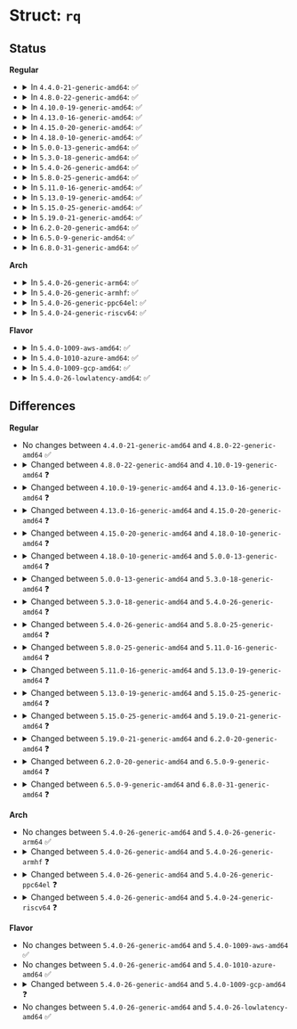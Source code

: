 # Struct: <code>rq</code>

## Status
<b>Regular</b>
<ul>
<li>
<details>
<summary>In <code>4.4.0-21-generic-amd64</code>: ✅</summary>

```c
struct rq {
    raw_spinlock_t lock;
    unsigned int nr_running;
    unsigned int nr_numa_running;
    unsigned int nr_preferred_running;
    long unsigned int[5] cpu_load;
    long unsigned int last_load_update_tick;
    u64 nohz_stamp;
    long unsigned int nohz_flags;
    struct load_weight load;
    long unsigned int nr_load_updates;
    u64 nr_switches;
    struct cfs_rq cfs;
    struct rt_rq rt;
    struct dl_rq dl;
    struct list_head leaf_cfs_rq_list;
    long unsigned int nr_uninterruptible;
    struct task_struct * curr;
    struct task_struct * idle;
    struct task_struct * stop;
    long unsigned int next_balance;
    struct mm_struct * prev_mm;
    unsigned int clock_skip_update;
    u64 clock;
    u64 clock_task;
    atomic_t nr_iowait;
    struct root_domain * rd;
    struct sched_domain * sd;
    long unsigned int cpu_capacity;
    long unsigned int cpu_capacity_orig;
    struct callback_head * balance_callback;
    unsigned char idle_balance;
    int active_balance;
    int push_cpu;
    struct cpu_stop_work active_balance_work;
    int cpu;
    int online;
    struct list_head cfs_tasks;
    u64 rt_avg;
    u64 age_stamp;
    u64 idle_stamp;
    u64 avg_idle;
    u64 max_idle_balance_cost;
    u64 prev_steal_time;
    long unsigned int calc_load_update;
    long int calc_load_active;
    int hrtick_csd_pending;
    struct call_single_data hrtick_csd;
    struct hrtimer hrtick_timer;
    struct sched_info rq_sched_info;
    long long unsigned int rq_cpu_time;
    unsigned int yld_count;
    unsigned int sched_count;
    unsigned int sched_goidle;
    unsigned int ttwu_count;
    unsigned int ttwu_local;
    struct llist_head wake_list;
    struct cpuidle_state * idle_state;
}
```
</details>
</li>
<li>
<details>
<summary>In <code>4.8.0-22-generic-amd64</code>: ✅</summary>

```c
struct rq {
    raw_spinlock_t lock;
    unsigned int nr_running;
    unsigned int nr_numa_running;
    unsigned int nr_preferred_running;
    long unsigned int[5] cpu_load;
    long unsigned int last_load_update_tick;
    u64 nohz_stamp;
    long unsigned int nohz_flags;
    struct load_weight load;
    long unsigned int nr_load_updates;
    u64 nr_switches;
    struct cfs_rq cfs;
    struct rt_rq rt;
    struct dl_rq dl;
    struct list_head leaf_cfs_rq_list;
    long unsigned int nr_uninterruptible;
    struct task_struct * curr;
    struct task_struct * idle;
    struct task_struct * stop;
    long unsigned int next_balance;
    struct mm_struct * prev_mm;
    unsigned int clock_skip_update;
    u64 clock;
    u64 clock_task;
    atomic_t nr_iowait;
    struct root_domain * rd;
    struct sched_domain * sd;
    long unsigned int cpu_capacity;
    long unsigned int cpu_capacity_orig;
    struct callback_head * balance_callback;
    unsigned char idle_balance;
    int active_balance;
    int push_cpu;
    struct cpu_stop_work active_balance_work;
    int cpu;
    int online;
    struct list_head cfs_tasks;
    u64 rt_avg;
    u64 age_stamp;
    u64 idle_stamp;
    u64 avg_idle;
    u64 max_idle_balance_cost;
    u64 prev_steal_time;
    long unsigned int calc_load_update;
    long int calc_load_active;
    int hrtick_csd_pending;
    struct call_single_data hrtick_csd;
    struct hrtimer hrtick_timer;
    struct sched_info rq_sched_info;
    long long unsigned int rq_cpu_time;
    unsigned int yld_count;
    unsigned int sched_count;
    unsigned int sched_goidle;
    unsigned int ttwu_count;
    unsigned int ttwu_local;
    struct llist_head wake_list;
    struct cpuidle_state * idle_state;
}
```
</details>
</li>
<li>
<details>
<summary>In <code>4.10.0-19-generic-amd64</code>: ✅</summary>

```c
struct rq {
    raw_spinlock_t lock;
    unsigned int nr_running;
    unsigned int nr_numa_running;
    unsigned int nr_preferred_running;
    long unsigned int[5] cpu_load;
    long unsigned int last_load_update_tick;
    long unsigned int nohz_flags;
    struct load_weight load;
    long unsigned int nr_load_updates;
    u64 nr_switches;
    struct cfs_rq cfs;
    struct rt_rq rt;
    struct dl_rq dl;
    struct list_head leaf_cfs_rq_list;
    struct list_head * tmp_alone_branch;
    long unsigned int nr_uninterruptible;
    struct task_struct * curr;
    struct task_struct * idle;
    struct task_struct * stop;
    long unsigned int next_balance;
    struct mm_struct * prev_mm;
    unsigned int clock_skip_update;
    u64 clock;
    u64 clock_task;
    atomic_t nr_iowait;
    struct root_domain * rd;
    struct sched_domain * sd;
    long unsigned int cpu_capacity;
    long unsigned int cpu_capacity_orig;
    struct callback_head * balance_callback;
    unsigned char idle_balance;
    int active_balance;
    int push_cpu;
    struct cpu_stop_work active_balance_work;
    int cpu;
    int online;
    struct list_head cfs_tasks;
    u64 rt_avg;
    u64 age_stamp;
    u64 idle_stamp;
    u64 avg_idle;
    u64 max_idle_balance_cost;
    u64 prev_steal_time;
    long unsigned int calc_load_update;
    long int calc_load_active;
    int hrtick_csd_pending;
    struct call_single_data hrtick_csd;
    struct hrtimer hrtick_timer;
    struct sched_info rq_sched_info;
    long long unsigned int rq_cpu_time;
    unsigned int yld_count;
    unsigned int sched_count;
    unsigned int sched_goidle;
    unsigned int ttwu_count;
    unsigned int ttwu_local;
    struct llist_head wake_list;
    struct cpuidle_state * idle_state;
}
```
</details>
</li>
<li>
<details>
<summary>In <code>4.13.0-16-generic-amd64</code>: ✅</summary>

```c
struct rq {
    raw_spinlock_t lock;
    unsigned int nr_running;
    unsigned int nr_numa_running;
    unsigned int nr_preferred_running;
    long unsigned int[5] cpu_load;
    long unsigned int last_load_update_tick;
    long unsigned int nohz_flags;
    struct load_weight load;
    long unsigned int nr_load_updates;
    u64 nr_switches;
    struct cfs_rq cfs;
    struct rt_rq rt;
    struct dl_rq dl;
    struct list_head leaf_cfs_rq_list;
    struct list_head * tmp_alone_branch;
    long unsigned int nr_uninterruptible;
    struct task_struct * curr;
    struct task_struct * idle;
    struct task_struct * stop;
    long unsigned int next_balance;
    struct mm_struct * prev_mm;
    unsigned int clock_update_flags;
    u64 clock;
    u64 clock_task;
    atomic_t nr_iowait;
    struct root_domain * rd;
    struct sched_domain * sd;
    long unsigned int cpu_capacity;
    long unsigned int cpu_capacity_orig;
    struct callback_head * balance_callback;
    unsigned char idle_balance;
    int active_balance;
    int push_cpu;
    struct cpu_stop_work active_balance_work;
    int cpu;
    int online;
    struct list_head cfs_tasks;
    u64 rt_avg;
    u64 age_stamp;
    u64 idle_stamp;
    u64 avg_idle;
    u64 max_idle_balance_cost;
    u64 prev_steal_time;
    long unsigned int calc_load_update;
    long int calc_load_active;
    int hrtick_csd_pending;
    struct call_single_data hrtick_csd;
    struct hrtimer hrtick_timer;
    struct sched_info rq_sched_info;
    long long unsigned int rq_cpu_time;
    unsigned int yld_count;
    unsigned int sched_count;
    unsigned int sched_goidle;
    unsigned int ttwu_count;
    unsigned int ttwu_local;
    struct llist_head wake_list;
    struct cpuidle_state * idle_state;
}
```
</details>
</li>
<li>
<details>
<summary>In <code>4.15.0-20-generic-amd64</code>: ✅</summary>

```c
struct rq {
    raw_spinlock_t lock;
    unsigned int nr_running;
    unsigned int nr_numa_running;
    unsigned int nr_preferred_running;
    long unsigned int[5] cpu_load;
    long unsigned int last_load_update_tick;
    long unsigned int nohz_flags;
    struct load_weight load;
    long unsigned int nr_load_updates;
    u64 nr_switches;
    struct cfs_rq cfs;
    struct rt_rq rt;
    struct dl_rq dl;
    struct list_head leaf_cfs_rq_list;
    struct list_head * tmp_alone_branch;
    long unsigned int nr_uninterruptible;
    struct task_struct * curr;
    struct task_struct * idle;
    struct task_struct * stop;
    long unsigned int next_balance;
    struct mm_struct * prev_mm;
    unsigned int clock_update_flags;
    u64 clock;
    u64 clock_task;
    atomic_t nr_iowait;
    struct root_domain * rd;
    struct sched_domain * sd;
    long unsigned int cpu_capacity;
    long unsigned int cpu_capacity_orig;
    struct callback_head * balance_callback;
    unsigned char idle_balance;
    int active_balance;
    int push_cpu;
    struct cpu_stop_work active_balance_work;
    int cpu;
    int online;
    struct list_head cfs_tasks;
    u64 rt_avg;
    u64 age_stamp;
    u64 idle_stamp;
    u64 avg_idle;
    u64 max_idle_balance_cost;
    u64 prev_steal_time;
    long unsigned int calc_load_update;
    long int calc_load_active;
    int hrtick_csd_pending;
    call_single_data_t hrtick_csd;
    struct hrtimer hrtick_timer;
    struct sched_info rq_sched_info;
    long long unsigned int rq_cpu_time;
    unsigned int yld_count;
    unsigned int sched_count;
    unsigned int sched_goidle;
    unsigned int ttwu_count;
    unsigned int ttwu_local;
    struct llist_head wake_list;
    struct cpuidle_state * idle_state;
}
```
</details>
</li>
<li>
<details>
<summary>In <code>4.18.0-10-generic-amd64</code>: ✅</summary>

```c
struct rq {
    raw_spinlock_t lock;
    unsigned int nr_running;
    unsigned int nr_numa_running;
    unsigned int nr_preferred_running;
    long unsigned int[5] cpu_load;
    long unsigned int last_load_update_tick;
    long unsigned int last_blocked_load_update_tick;
    unsigned int has_blocked_load;
    unsigned int nohz_tick_stopped;
    atomic_t nohz_flags;
    struct load_weight load;
    long unsigned int nr_load_updates;
    u64 nr_switches;
    struct cfs_rq cfs;
    struct rt_rq rt;
    struct dl_rq dl;
    struct list_head leaf_cfs_rq_list;
    struct list_head * tmp_alone_branch;
    long unsigned int nr_uninterruptible;
    struct task_struct * curr;
    struct task_struct * idle;
    struct task_struct * stop;
    long unsigned int next_balance;
    struct mm_struct * prev_mm;
    unsigned int clock_update_flags;
    u64 clock;
    u64 clock_task;
    atomic_t nr_iowait;
    struct root_domain * rd;
    struct sched_domain * sd;
    long unsigned int cpu_capacity;
    long unsigned int cpu_capacity_orig;
    struct callback_head * balance_callback;
    unsigned char idle_balance;
    int active_balance;
    int push_cpu;
    struct cpu_stop_work active_balance_work;
    int cpu;
    int online;
    struct list_head cfs_tasks;
    u64 rt_avg;
    u64 age_stamp;
    u64 idle_stamp;
    u64 avg_idle;
    u64 max_idle_balance_cost;
    u64 prev_steal_time;
    long unsigned int calc_load_update;
    long int calc_load_active;
    int hrtick_csd_pending;
    call_single_data_t hrtick_csd;
    struct hrtimer hrtick_timer;
    struct sched_info rq_sched_info;
    long long unsigned int rq_cpu_time;
    unsigned int yld_count;
    unsigned int sched_count;
    unsigned int sched_goidle;
    unsigned int ttwu_count;
    unsigned int ttwu_local;
    struct llist_head wake_list;
    struct cpuidle_state * idle_state;
}
```
</details>
</li>
<li>
<details>
<summary>In <code>5.0.0-13-generic-amd64</code>: ✅</summary>

```c
struct rq {
    raw_spinlock_t lock;
    unsigned int nr_running;
    unsigned int nr_numa_running;
    unsigned int nr_preferred_running;
    unsigned int numa_migrate_on;
    long unsigned int[5] cpu_load;
    long unsigned int last_load_update_tick;
    long unsigned int last_blocked_load_update_tick;
    unsigned int has_blocked_load;
    unsigned int nohz_tick_stopped;
    atomic_t nohz_flags;
    struct load_weight load;
    long unsigned int nr_load_updates;
    u64 nr_switches;
    struct cfs_rq cfs;
    struct rt_rq rt;
    struct dl_rq dl;
    struct list_head leaf_cfs_rq_list;
    struct list_head * tmp_alone_branch;
    long unsigned int nr_uninterruptible;
    struct task_struct * curr;
    struct task_struct * idle;
    struct task_struct * stop;
    long unsigned int next_balance;
    struct mm_struct * prev_mm;
    unsigned int clock_update_flags;
    u64 clock;
    u64 clock_task;
    atomic_t nr_iowait;
    struct root_domain * rd;
    struct sched_domain * sd;
    long unsigned int cpu_capacity;
    long unsigned int cpu_capacity_orig;
    struct callback_head * balance_callback;
    unsigned char idle_balance;
    long unsigned int misfit_task_load;
    int active_balance;
    int push_cpu;
    struct cpu_stop_work active_balance_work;
    int cpu;
    int online;
    struct list_head cfs_tasks;
    struct sched_avg avg_rt;
    struct sched_avg avg_dl;
    u64 idle_stamp;
    u64 avg_idle;
    u64 max_idle_balance_cost;
    u64 prev_steal_time;
    long unsigned int calc_load_update;
    long int calc_load_active;
    int hrtick_csd_pending;
    call_single_data_t hrtick_csd;
    struct hrtimer hrtick_timer;
    struct sched_info rq_sched_info;
    long long unsigned int rq_cpu_time;
    unsigned int yld_count;
    unsigned int sched_count;
    unsigned int sched_goidle;
    unsigned int ttwu_count;
    unsigned int ttwu_local;
    struct llist_head wake_list;
    struct cpuidle_state * idle_state;
}
```
</details>
</li>
<li>
<details>
<summary>In <code>5.3.0-18-generic-amd64</code>: ✅</summary>

```c
struct rq {
    raw_spinlock_t lock;
    unsigned int nr_running;
    unsigned int nr_numa_running;
    unsigned int nr_preferred_running;
    unsigned int numa_migrate_on;
    long unsigned int last_load_update_tick;
    long unsigned int last_blocked_load_update_tick;
    unsigned int has_blocked_load;
    unsigned int nohz_tick_stopped;
    atomic_t nohz_flags;
    long unsigned int nr_load_updates;
    u64 nr_switches;
    struct uclamp_rq[2] uclamp;
    unsigned int uclamp_flags;
    struct cfs_rq cfs;
    struct rt_rq rt;
    struct dl_rq dl;
    struct list_head leaf_cfs_rq_list;
    struct list_head * tmp_alone_branch;
    long unsigned int nr_uninterruptible;
    struct task_struct * curr;
    struct task_struct * idle;
    struct task_struct * stop;
    long unsigned int next_balance;
    struct mm_struct * prev_mm;
    unsigned int clock_update_flags;
    u64 clock;
    u64 clock_task;
    u64 clock_pelt;
    long unsigned int lost_idle_time;
    atomic_t nr_iowait;
    struct root_domain * rd;
    struct sched_domain * sd;
    long unsigned int cpu_capacity;
    long unsigned int cpu_capacity_orig;
    struct callback_head * balance_callback;
    unsigned char idle_balance;
    long unsigned int misfit_task_load;
    int active_balance;
    int push_cpu;
    struct cpu_stop_work active_balance_work;
    int cpu;
    int online;
    struct list_head cfs_tasks;
    struct sched_avg avg_rt;
    struct sched_avg avg_dl;
    u64 idle_stamp;
    u64 avg_idle;
    u64 max_idle_balance_cost;
    u64 prev_steal_time;
    long unsigned int calc_load_update;
    long int calc_load_active;
    int hrtick_csd_pending;
    call_single_data_t hrtick_csd;
    struct hrtimer hrtick_timer;
    struct sched_info rq_sched_info;
    long long unsigned int rq_cpu_time;
    unsigned int yld_count;
    unsigned int sched_count;
    unsigned int sched_goidle;
    unsigned int ttwu_count;
    unsigned int ttwu_local;
    struct llist_head wake_list;
    struct cpuidle_state * idle_state;
}
```
</details>
</li>
<li>
<details>
<summary>In <code>5.4.0-26-generic-amd64</code>: ✅</summary>

```c
struct rq {
    raw_spinlock_t lock;
    unsigned int nr_running;
    unsigned int nr_numa_running;
    unsigned int nr_preferred_running;
    unsigned int numa_migrate_on;
    long unsigned int last_load_update_tick;
    long unsigned int last_blocked_load_update_tick;
    unsigned int has_blocked_load;
    unsigned int nohz_tick_stopped;
    atomic_t nohz_flags;
    long unsigned int nr_load_updates;
    u64 nr_switches;
    struct uclamp_rq[2] uclamp;
    unsigned int uclamp_flags;
    struct cfs_rq cfs;
    struct rt_rq rt;
    struct dl_rq dl;
    struct list_head leaf_cfs_rq_list;
    struct list_head * tmp_alone_branch;
    long unsigned int nr_uninterruptible;
    struct task_struct * curr;
    struct task_struct * idle;
    struct task_struct * stop;
    long unsigned int next_balance;
    struct mm_struct * prev_mm;
    unsigned int clock_update_flags;
    u64 clock;
    u64 clock_task;
    u64 clock_pelt;
    long unsigned int lost_idle_time;
    atomic_t nr_iowait;
    int membarrier_state;
    struct root_domain * rd;
    struct sched_domain * sd;
    long unsigned int cpu_capacity;
    long unsigned int cpu_capacity_orig;
    struct callback_head * balance_callback;
    unsigned char idle_balance;
    long unsigned int misfit_task_load;
    int active_balance;
    int push_cpu;
    struct cpu_stop_work active_balance_work;
    int cpu;
    int online;
    struct list_head cfs_tasks;
    struct sched_avg avg_rt;
    struct sched_avg avg_dl;
    u64 idle_stamp;
    u64 avg_idle;
    u64 max_idle_balance_cost;
    u64 prev_steal_time;
    long unsigned int calc_load_update;
    long int calc_load_active;
    int hrtick_csd_pending;
    call_single_data_t hrtick_csd;
    struct hrtimer hrtick_timer;
    struct sched_info rq_sched_info;
    long long unsigned int rq_cpu_time;
    unsigned int yld_count;
    unsigned int sched_count;
    unsigned int sched_goidle;
    unsigned int ttwu_count;
    unsigned int ttwu_local;
    struct llist_head wake_list;
    struct cpuidle_state * idle_state;
}
```
</details>
</li>
<li>
<details>
<summary>In <code>5.8.0-25-generic-amd64</code>: ✅</summary>

```c
struct rq {
    raw_spinlock_t lock;
    unsigned int nr_running;
    unsigned int nr_numa_running;
    unsigned int nr_preferred_running;
    unsigned int numa_migrate_on;
    long unsigned int last_blocked_load_update_tick;
    unsigned int has_blocked_load;
    call_single_data_t nohz_csd;
    unsigned int nohz_tick_stopped;
    atomic_t nohz_flags;
    unsigned int ttwu_pending;
    u64 nr_switches;
    struct uclamp_rq[2] uclamp;
    unsigned int uclamp_flags;
    struct cfs_rq cfs;
    struct rt_rq rt;
    struct dl_rq dl;
    struct list_head leaf_cfs_rq_list;
    struct list_head * tmp_alone_branch;
    long unsigned int nr_uninterruptible;
    struct task_struct * curr;
    struct task_struct * idle;
    struct task_struct * stop;
    long unsigned int next_balance;
    struct mm_struct * prev_mm;
    unsigned int clock_update_flags;
    u64 clock;
    u64 clock_task;
    u64 clock_pelt;
    long unsigned int lost_idle_time;
    atomic_t nr_iowait;
    int membarrier_state;
    struct root_domain * rd;
    struct sched_domain * sd;
    long unsigned int cpu_capacity;
    long unsigned int cpu_capacity_orig;
    struct callback_head * balance_callback;
    unsigned char nohz_idle_balance;
    unsigned char idle_balance;
    long unsigned int misfit_task_load;
    int active_balance;
    int push_cpu;
    struct cpu_stop_work active_balance_work;
    int cpu;
    int online;
    struct list_head cfs_tasks;
    struct sched_avg avg_rt;
    struct sched_avg avg_dl;
    u64 idle_stamp;
    u64 avg_idle;
    u64 max_idle_balance_cost;
    u64 prev_steal_time;
    long unsigned int calc_load_update;
    long int calc_load_active;
    call_single_data_t hrtick_csd;
    struct hrtimer hrtick_timer;
    struct sched_info rq_sched_info;
    long long unsigned int rq_cpu_time;
    unsigned int yld_count;
    unsigned int sched_count;
    unsigned int sched_goidle;
    unsigned int ttwu_count;
    unsigned int ttwu_local;
    struct cpuidle_state * idle_state;
}
```
</details>
</li>
<li>
<details>
<summary>In <code>5.11.0-16-generic-amd64</code>: ✅</summary>

```c
struct rq {
    raw_spinlock_t lock;
    unsigned int nr_running;
    unsigned int nr_numa_running;
    unsigned int nr_preferred_running;
    unsigned int numa_migrate_on;
    long unsigned int last_blocked_load_update_tick;
    unsigned int has_blocked_load;
    call_single_data_t nohz_csd;
    unsigned int nohz_tick_stopped;
    atomic_t nohz_flags;
    unsigned int ttwu_pending;
    u64 nr_switches;
    struct uclamp_rq[2] uclamp;
    unsigned int uclamp_flags;
    struct cfs_rq cfs;
    struct rt_rq rt;
    struct dl_rq dl;
    struct list_head leaf_cfs_rq_list;
    struct list_head * tmp_alone_branch;
    long unsigned int nr_uninterruptible;
    struct task_struct * curr;
    struct task_struct * idle;
    struct task_struct * stop;
    long unsigned int next_balance;
    struct mm_struct * prev_mm;
    unsigned int clock_update_flags;
    u64 clock;
    u64 clock_task;
    u64 clock_pelt;
    long unsigned int lost_idle_time;
    atomic_t nr_iowait;
    int membarrier_state;
    struct root_domain * rd;
    struct sched_domain * sd;
    long unsigned int cpu_capacity;
    long unsigned int cpu_capacity_orig;
    struct callback_head * balance_callback;
    unsigned char balance_push;
    unsigned char nohz_idle_balance;
    unsigned char idle_balance;
    long unsigned int misfit_task_load;
    int active_balance;
    int push_cpu;
    struct cpu_stop_work active_balance_work;
    int cpu;
    int online;
    struct list_head cfs_tasks;
    struct sched_avg avg_rt;
    struct sched_avg avg_dl;
    u64 idle_stamp;
    u64 avg_idle;
    u64 max_idle_balance_cost;
    struct rcuwait hotplug_wait;
    u64 prev_steal_time;
    long unsigned int calc_load_update;
    long int calc_load_active;
    call_single_data_t hrtick_csd;
    struct hrtimer hrtick_timer;
    ktime_t hrtick_time;
    struct sched_info rq_sched_info;
    long long unsigned int rq_cpu_time;
    unsigned int yld_count;
    unsigned int sched_count;
    unsigned int sched_goidle;
    unsigned int ttwu_count;
    unsigned int ttwu_local;
    struct cpuidle_state * idle_state;
    unsigned int nr_pinned;
    unsigned int push_busy;
    struct cpu_stop_work push_work;
}
```
</details>
</li>
<li>
<details>
<summary>In <code>5.13.0-19-generic-amd64</code>: ✅</summary>

```c
struct rq {
    raw_spinlock_t lock;
    unsigned int nr_running;
    unsigned int nr_numa_running;
    unsigned int nr_preferred_running;
    unsigned int numa_migrate_on;
    long unsigned int last_blocked_load_update_tick;
    unsigned int has_blocked_load;
    call_single_data_t nohz_csd;
    unsigned int nohz_tick_stopped;
    atomic_t nohz_flags;
    unsigned int ttwu_pending;
    u64 nr_switches;
    struct uclamp_rq[2] uclamp;
    unsigned int uclamp_flags;
    struct cfs_rq cfs;
    struct rt_rq rt;
    struct dl_rq dl;
    struct list_head leaf_cfs_rq_list;
    struct list_head * tmp_alone_branch;
    long unsigned int nr_uninterruptible;
    struct task_struct * curr;
    struct task_struct * idle;
    struct task_struct * stop;
    long unsigned int next_balance;
    struct mm_struct * prev_mm;
    unsigned int clock_update_flags;
    u64 clock;
    u64 clock_task;
    u64 clock_pelt;
    long unsigned int lost_idle_time;
    atomic_t nr_iowait;
    u64 last_seen_need_resched_ns;
    int ticks_without_resched;
    int membarrier_state;
    struct root_domain * rd;
    struct sched_domain * sd;
    long unsigned int cpu_capacity;
    long unsigned int cpu_capacity_orig;
    struct callback_head * balance_callback;
    unsigned char nohz_idle_balance;
    unsigned char idle_balance;
    long unsigned int misfit_task_load;
    int active_balance;
    int push_cpu;
    struct cpu_stop_work active_balance_work;
    int cpu;
    int online;
    struct list_head cfs_tasks;
    struct sched_avg avg_rt;
    struct sched_avg avg_dl;
    u64 idle_stamp;
    u64 avg_idle;
    u64 max_idle_balance_cost;
    struct rcuwait hotplug_wait;
    u64 prev_steal_time;
    long unsigned int calc_load_update;
    long int calc_load_active;
    call_single_data_t hrtick_csd;
    struct hrtimer hrtick_timer;
    ktime_t hrtick_time;
    struct sched_info rq_sched_info;
    long long unsigned int rq_cpu_time;
    unsigned int yld_count;
    unsigned int sched_count;
    unsigned int sched_goidle;
    unsigned int ttwu_count;
    unsigned int ttwu_local;
    struct cpuidle_state * idle_state;
    unsigned int nr_pinned;
    unsigned int push_busy;
    struct cpu_stop_work push_work;
}
```
</details>
</li>
<li>
<details>
<summary>In <code>5.15.0-25-generic-amd64</code>: ✅</summary>

```c
struct rq {
    raw_spinlock_t __lock;
    unsigned int nr_running;
    unsigned int nr_numa_running;
    unsigned int nr_preferred_running;
    unsigned int numa_migrate_on;
    long unsigned int last_blocked_load_update_tick;
    unsigned int has_blocked_load;
    call_single_data_t nohz_csd;
    unsigned int nohz_tick_stopped;
    atomic_t nohz_flags;
    unsigned int ttwu_pending;
    u64 nr_switches;
    struct uclamp_rq[2] uclamp;
    unsigned int uclamp_flags;
    struct cfs_rq cfs;
    struct rt_rq rt;
    struct dl_rq dl;
    struct list_head leaf_cfs_rq_list;
    struct list_head * tmp_alone_branch;
    unsigned int nr_uninterruptible;
    struct task_struct * curr;
    struct task_struct * idle;
    struct task_struct * stop;
    long unsigned int next_balance;
    struct mm_struct * prev_mm;
    unsigned int clock_update_flags;
    u64 clock;
    u64 clock_task;
    u64 clock_pelt;
    long unsigned int lost_idle_time;
    atomic_t nr_iowait;
    u64 last_seen_need_resched_ns;
    int ticks_without_resched;
    int membarrier_state;
    struct root_domain * rd;
    struct sched_domain * sd;
    long unsigned int cpu_capacity;
    long unsigned int cpu_capacity_orig;
    struct callback_head * balance_callback;
    unsigned char nohz_idle_balance;
    unsigned char idle_balance;
    long unsigned int misfit_task_load;
    int active_balance;
    int push_cpu;
    struct cpu_stop_work active_balance_work;
    int cpu;
    int online;
    struct list_head cfs_tasks;
    struct sched_avg avg_rt;
    struct sched_avg avg_dl;
    u64 idle_stamp;
    u64 avg_idle;
    long unsigned int wake_stamp;
    u64 wake_avg_idle;
    u64 max_idle_balance_cost;
    struct rcuwait hotplug_wait;
    u64 prev_steal_time;
    long unsigned int calc_load_update;
    long int calc_load_active;
    call_single_data_t hrtick_csd;
    struct hrtimer hrtick_timer;
    ktime_t hrtick_time;
    struct sched_info rq_sched_info;
    long long unsigned int rq_cpu_time;
    unsigned int yld_count;
    unsigned int sched_count;
    unsigned int sched_goidle;
    unsigned int ttwu_count;
    unsigned int ttwu_local;
    struct cpuidle_state * idle_state;
    unsigned int nr_pinned;
    unsigned int push_busy;
    struct cpu_stop_work push_work;
    struct rq * core;
    struct task_struct * core_pick;
    unsigned int core_enabled;
    unsigned int core_sched_seq;
    struct rb_root core_tree;
    unsigned int core_task_seq;
    unsigned int core_pick_seq;
    long unsigned int core_cookie;
    unsigned char core_forceidle;
    unsigned int core_forceidle_seq;
}
```
</details>
</li>
<li>
<details>
<summary>In <code>5.19.0-21-generic-amd64</code>: ✅</summary>

```c
struct rq {
    raw_spinlock_t __lock;
    unsigned int nr_running;
    unsigned int nr_numa_running;
    unsigned int nr_preferred_running;
    unsigned int numa_migrate_on;
    long unsigned int last_blocked_load_update_tick;
    unsigned int has_blocked_load;
    call_single_data_t nohz_csd;
    unsigned int nohz_tick_stopped;
    atomic_t nohz_flags;
    unsigned int ttwu_pending;
    u64 nr_switches;
    struct uclamp_rq[2] uclamp;
    unsigned int uclamp_flags;
    struct cfs_rq cfs;
    struct rt_rq rt;
    struct dl_rq dl;
    struct list_head leaf_cfs_rq_list;
    struct list_head * tmp_alone_branch;
    unsigned int nr_uninterruptible;
    struct task_struct * curr;
    struct task_struct * idle;
    struct task_struct * stop;
    long unsigned int next_balance;
    struct mm_struct * prev_mm;
    unsigned int clock_update_flags;
    u64 clock;
    u64 clock_task;
    u64 clock_pelt;
    long unsigned int lost_idle_time;
    atomic_t nr_iowait;
    u64 last_seen_need_resched_ns;
    int ticks_without_resched;
    int membarrier_state;
    struct root_domain * rd;
    struct sched_domain * sd;
    long unsigned int cpu_capacity;
    long unsigned int cpu_capacity_orig;
    struct callback_head * balance_callback;
    unsigned char nohz_idle_balance;
    unsigned char idle_balance;
    long unsigned int misfit_task_load;
    int active_balance;
    int push_cpu;
    struct cpu_stop_work active_balance_work;
    int cpu;
    int online;
    struct list_head cfs_tasks;
    struct sched_avg avg_rt;
    struct sched_avg avg_dl;
    u64 idle_stamp;
    u64 avg_idle;
    long unsigned int wake_stamp;
    u64 wake_avg_idle;
    u64 max_idle_balance_cost;
    struct rcuwait hotplug_wait;
    u64 prev_steal_time;
    long unsigned int calc_load_update;
    long int calc_load_active;
    call_single_data_t hrtick_csd;
    struct hrtimer hrtick_timer;
    ktime_t hrtick_time;
    struct sched_info rq_sched_info;
    long long unsigned int rq_cpu_time;
    unsigned int yld_count;
    unsigned int sched_count;
    unsigned int sched_goidle;
    unsigned int ttwu_count;
    unsigned int ttwu_local;
    struct cpuidle_state * idle_state;
    unsigned int nr_pinned;
    unsigned int push_busy;
    struct cpu_stop_work push_work;
    struct rq * core;
    struct task_struct * core_pick;
    unsigned int core_enabled;
    unsigned int core_sched_seq;
    struct rb_root core_tree;
    unsigned int core_task_seq;
    unsigned int core_pick_seq;
    long unsigned int core_cookie;
    unsigned int core_forceidle_count;
    unsigned int core_forceidle_seq;
    unsigned int core_forceidle_occupation;
    u64 core_forceidle_start;
}
```
</details>
</li>
<li>
<details>
<summary>In <code>6.2.0-20-generic-amd64</code>: ✅</summary>

```c
struct rq {
    raw_spinlock_t __lock;
    unsigned int nr_running;
    unsigned int nr_numa_running;
    unsigned int nr_preferred_running;
    unsigned int numa_migrate_on;
    long unsigned int last_blocked_load_update_tick;
    unsigned int has_blocked_load;
    call_single_data_t nohz_csd;
    unsigned int nohz_tick_stopped;
    atomic_t nohz_flags;
    unsigned int ttwu_pending;
    u64 nr_switches;
    struct uclamp_rq[2] uclamp;
    unsigned int uclamp_flags;
    struct cfs_rq cfs;
    struct rt_rq rt;
    struct dl_rq dl;
    struct list_head leaf_cfs_rq_list;
    struct list_head * tmp_alone_branch;
    unsigned int nr_uninterruptible;
    struct task_struct * curr;
    struct task_struct * idle;
    struct task_struct * stop;
    long unsigned int next_balance;
    struct mm_struct * prev_mm;
    unsigned int clock_update_flags;
    u64 clock;
    u64 clock_task;
    u64 clock_pelt;
    long unsigned int lost_idle_time;
    u64 clock_pelt_idle;
    u64 clock_idle;
    atomic_t nr_iowait;
    u64 last_seen_need_resched_ns;
    int ticks_without_resched;
    int membarrier_state;
    struct root_domain * rd;
    struct sched_domain * sd;
    long unsigned int cpu_capacity;
    long unsigned int cpu_capacity_orig;
    long unsigned int cpu_capacity_inverted;
    struct balance_callback * balance_callback;
    unsigned char nohz_idle_balance;
    unsigned char idle_balance;
    long unsigned int misfit_task_load;
    int active_balance;
    int push_cpu;
    struct cpu_stop_work active_balance_work;
    int cpu;
    int online;
    struct list_head cfs_tasks;
    struct sched_avg avg_rt;
    struct sched_avg avg_dl;
    u64 idle_stamp;
    u64 avg_idle;
    long unsigned int wake_stamp;
    u64 wake_avg_idle;
    u64 max_idle_balance_cost;
    struct rcuwait hotplug_wait;
    u64 prev_steal_time;
    long unsigned int calc_load_update;
    long int calc_load_active;
    call_single_data_t hrtick_csd;
    struct hrtimer hrtick_timer;
    ktime_t hrtick_time;
    struct sched_info rq_sched_info;
    long long unsigned int rq_cpu_time;
    unsigned int yld_count;
    unsigned int sched_count;
    unsigned int sched_goidle;
    unsigned int ttwu_count;
    unsigned int ttwu_local;
    struct cpuidle_state * idle_state;
    unsigned int nr_pinned;
    unsigned int push_busy;
    struct cpu_stop_work push_work;
    struct rq * core;
    struct task_struct * core_pick;
    unsigned int core_enabled;
    unsigned int core_sched_seq;
    struct rb_root core_tree;
    unsigned int core_task_seq;
    unsigned int core_pick_seq;
    long unsigned int core_cookie;
    unsigned int core_forceidle_count;
    unsigned int core_forceidle_seq;
    unsigned int core_forceidle_occupation;
    u64 core_forceidle_start;
    cpumask_var_t scratch_mask;
}
```
</details>
</li>
<li>
<details>
<summary>In <code>6.5.0-9-generic-amd64</code>: ✅</summary>

```c
struct rq {
    raw_spinlock_t __lock;
    unsigned int nr_running;
    unsigned int nr_numa_running;
    unsigned int nr_preferred_running;
    unsigned int numa_migrate_on;
    long unsigned int last_blocked_load_update_tick;
    unsigned int has_blocked_load;
    call_single_data_t nohz_csd;
    unsigned int nohz_tick_stopped;
    atomic_t nohz_flags;
    unsigned int ttwu_pending;
    u64 nr_switches;
    struct uclamp_rq[2] uclamp;
    unsigned int uclamp_flags;
    struct cfs_rq cfs;
    struct rt_rq rt;
    struct dl_rq dl;
    struct list_head leaf_cfs_rq_list;
    struct list_head * tmp_alone_branch;
    unsigned int nr_uninterruptible;
    struct task_struct * curr;
    struct task_struct * idle;
    struct task_struct * stop;
    long unsigned int next_balance;
    struct mm_struct * prev_mm;
    unsigned int clock_update_flags;
    u64 clock;
    u64 clock_task;
    u64 clock_pelt;
    long unsigned int lost_idle_time;
    u64 clock_pelt_idle;
    u64 clock_idle;
    atomic_t nr_iowait;
    u64 last_seen_need_resched_ns;
    int ticks_without_resched;
    int membarrier_state;
    struct root_domain * rd;
    struct sched_domain * sd;
    long unsigned int cpu_capacity;
    long unsigned int cpu_capacity_orig;
    struct balance_callback * balance_callback;
    unsigned char nohz_idle_balance;
    unsigned char idle_balance;
    long unsigned int misfit_task_load;
    int active_balance;
    int push_cpu;
    struct cpu_stop_work active_balance_work;
    int cpu;
    int online;
    struct list_head cfs_tasks;
    struct sched_avg avg_rt;
    struct sched_avg avg_dl;
    u64 idle_stamp;
    u64 avg_idle;
    long unsigned int wake_stamp;
    u64 wake_avg_idle;
    u64 max_idle_balance_cost;
    struct rcuwait hotplug_wait;
    u64 prev_steal_time;
    long unsigned int calc_load_update;
    long int calc_load_active;
    call_single_data_t hrtick_csd;
    struct hrtimer hrtick_timer;
    ktime_t hrtick_time;
    struct sched_info rq_sched_info;
    long long unsigned int rq_cpu_time;
    unsigned int yld_count;
    unsigned int sched_count;
    unsigned int sched_goidle;
    unsigned int ttwu_count;
    unsigned int ttwu_local;
    struct cpuidle_state * idle_state;
    unsigned int nr_pinned;
    unsigned int push_busy;
    struct cpu_stop_work push_work;
    struct rq * core;
    struct task_struct * core_pick;
    unsigned int core_enabled;
    unsigned int core_sched_seq;
    struct rb_root core_tree;
    unsigned int core_task_seq;
    unsigned int core_pick_seq;
    long unsigned int core_cookie;
    unsigned int core_forceidle_count;
    unsigned int core_forceidle_seq;
    unsigned int core_forceidle_occupation;
    u64 core_forceidle_start;
    cpumask_var_t scratch_mask;
    call_single_data_t cfsb_csd;
    struct list_head cfsb_csd_list;
}
```
</details>
</li>
<li>
<details>
<summary>In <code>6.8.0-31-generic-amd64</code>: ✅</summary>

```c
struct rq {
    raw_spinlock_t __lock;
    unsigned int nr_running;
    unsigned int nr_numa_running;
    unsigned int nr_preferred_running;
    unsigned int numa_migrate_on;
    long unsigned int last_blocked_load_update_tick;
    unsigned int has_blocked_load;
    call_single_data_t nohz_csd;
    unsigned int nohz_tick_stopped;
    atomic_t nohz_flags;
    unsigned int ttwu_pending;
    u64 nr_switches;
    struct uclamp_rq[2] uclamp;
    unsigned int uclamp_flags;
    struct cfs_rq cfs;
    struct rt_rq rt;
    struct dl_rq dl;
    struct list_head leaf_cfs_rq_list;
    struct list_head * tmp_alone_branch;
    unsigned int nr_uninterruptible;
    struct task_struct * curr;
    struct task_struct * idle;
    struct task_struct * stop;
    long unsigned int next_balance;
    struct mm_struct * prev_mm;
    unsigned int clock_update_flags;
    u64 clock;
    u64 clock_task;
    u64 clock_pelt;
    long unsigned int lost_idle_time;
    u64 clock_pelt_idle;
    u64 clock_idle;
    atomic_t nr_iowait;
    u64 last_seen_need_resched_ns;
    int ticks_without_resched;
    int membarrier_state;
    struct root_domain * rd;
    struct sched_domain * sd;
    long unsigned int cpu_capacity;
    struct balance_callback * balance_callback;
    unsigned char nohz_idle_balance;
    unsigned char idle_balance;
    long unsigned int misfit_task_load;
    int active_balance;
    int push_cpu;
    struct cpu_stop_work active_balance_work;
    int cpu;
    int online;
    struct list_head cfs_tasks;
    struct sched_avg avg_rt;
    struct sched_avg avg_dl;
    u64 idle_stamp;
    u64 avg_idle;
    u64 max_idle_balance_cost;
    struct rcuwait hotplug_wait;
    u64 prev_steal_time;
    long unsigned int calc_load_update;
    long int calc_load_active;
    call_single_data_t hrtick_csd;
    struct hrtimer hrtick_timer;
    ktime_t hrtick_time;
    struct sched_info rq_sched_info;
    long long unsigned int rq_cpu_time;
    unsigned int yld_count;
    unsigned int sched_count;
    unsigned int sched_goidle;
    unsigned int ttwu_count;
    unsigned int ttwu_local;
    struct cpuidle_state * idle_state;
    unsigned int nr_pinned;
    unsigned int push_busy;
    struct cpu_stop_work push_work;
    struct rq * core;
    struct task_struct * core_pick;
    unsigned int core_enabled;
    unsigned int core_sched_seq;
    struct rb_root core_tree;
    unsigned int core_task_seq;
    unsigned int core_pick_seq;
    long unsigned int core_cookie;
    unsigned int core_forceidle_count;
    unsigned int core_forceidle_seq;
    unsigned int core_forceidle_occupation;
    u64 core_forceidle_start;
    cpumask_var_t scratch_mask;
    call_single_data_t cfsb_csd;
    struct list_head cfsb_csd_list;
}
```
</details>
</li>
</ul>
<b>Arch</b>
<ul>
<li>
<details>
<summary>In <code>5.4.0-26-generic-arm64</code>: ✅</summary>

```c
struct rq {
    raw_spinlock_t lock;
    unsigned int nr_running;
    unsigned int nr_numa_running;
    unsigned int nr_preferred_running;
    unsigned int numa_migrate_on;
    long unsigned int last_load_update_tick;
    long unsigned int last_blocked_load_update_tick;
    unsigned int has_blocked_load;
    unsigned int nohz_tick_stopped;
    atomic_t nohz_flags;
    long unsigned int nr_load_updates;
    u64 nr_switches;
    struct uclamp_rq[2] uclamp;
    unsigned int uclamp_flags;
    struct cfs_rq cfs;
    struct rt_rq rt;
    struct dl_rq dl;
    struct list_head leaf_cfs_rq_list;
    struct list_head * tmp_alone_branch;
    long unsigned int nr_uninterruptible;
    struct task_struct * curr;
    struct task_struct * idle;
    struct task_struct * stop;
    long unsigned int next_balance;
    struct mm_struct * prev_mm;
    unsigned int clock_update_flags;
    u64 clock;
    u64 clock_task;
    u64 clock_pelt;
    long unsigned int lost_idle_time;
    atomic_t nr_iowait;
    int membarrier_state;
    struct root_domain * rd;
    struct sched_domain * sd;
    long unsigned int cpu_capacity;
    long unsigned int cpu_capacity_orig;
    struct callback_head * balance_callback;
    unsigned char idle_balance;
    long unsigned int misfit_task_load;
    int active_balance;
    int push_cpu;
    struct cpu_stop_work active_balance_work;
    int cpu;
    int online;
    struct list_head cfs_tasks;
    struct sched_avg avg_rt;
    struct sched_avg avg_dl;
    u64 idle_stamp;
    u64 avg_idle;
    u64 max_idle_balance_cost;
    u64 prev_steal_time;
    long unsigned int calc_load_update;
    long int calc_load_active;
    int hrtick_csd_pending;
    call_single_data_t hrtick_csd;
    struct hrtimer hrtick_timer;
    struct sched_info rq_sched_info;
    long long unsigned int rq_cpu_time;
    unsigned int yld_count;
    unsigned int sched_count;
    unsigned int sched_goidle;
    unsigned int ttwu_count;
    unsigned int ttwu_local;
    struct llist_head wake_list;
    struct cpuidle_state * idle_state;
}
```
</details>
</li>
<li>
<details>
<summary>In <code>5.4.0-26-generic-armhf</code>: ✅</summary>

```c
struct rq {
    raw_spinlock_t lock;
    unsigned int nr_running;
    long unsigned int last_load_update_tick;
    long unsigned int last_blocked_load_update_tick;
    unsigned int has_blocked_load;
    unsigned int nohz_tick_stopped;
    atomic_t nohz_flags;
    long unsigned int nr_load_updates;
    u64 nr_switches;
    struct uclamp_rq[2] uclamp;
    unsigned int uclamp_flags;
    struct cfs_rq cfs;
    struct rt_rq rt;
    struct dl_rq dl;
    struct list_head leaf_cfs_rq_list;
    struct list_head * tmp_alone_branch;
    long unsigned int nr_uninterruptible;
    struct task_struct * curr;
    struct task_struct * idle;
    struct task_struct * stop;
    long unsigned int next_balance;
    struct mm_struct * prev_mm;
    unsigned int clock_update_flags;
    u64 clock;
    u64 clock_task;
    u64 clock_pelt;
    long unsigned int lost_idle_time;
    atomic_t nr_iowait;
    int membarrier_state;
    struct root_domain * rd;
    struct sched_domain * sd;
    long unsigned int cpu_capacity;
    long unsigned int cpu_capacity_orig;
    struct callback_head * balance_callback;
    unsigned char idle_balance;
    long unsigned int misfit_task_load;
    int active_balance;
    int push_cpu;
    struct cpu_stop_work active_balance_work;
    int cpu;
    int online;
    struct list_head cfs_tasks;
    struct sched_avg avg_rt;
    struct sched_avg avg_dl;
    u64 idle_stamp;
    u64 avg_idle;
    u64 max_idle_balance_cost;
    long unsigned int calc_load_update;
    long int calc_load_active;
    int hrtick_csd_pending;
    call_single_data_t hrtick_csd;
    struct hrtimer hrtick_timer;
    struct sched_info rq_sched_info;
    long long unsigned int rq_cpu_time;
    unsigned int yld_count;
    unsigned int sched_count;
    unsigned int sched_goidle;
    unsigned int ttwu_count;
    unsigned int ttwu_local;
    struct llist_head wake_list;
    struct cpuidle_state * idle_state;
}
```
</details>
</li>
<li>
<details>
<summary>In <code>5.4.0-26-generic-ppc64el</code>: ✅</summary>

```c
struct rq {
    raw_spinlock_t lock;
    unsigned int nr_running;
    unsigned int nr_numa_running;
    unsigned int nr_preferred_running;
    unsigned int numa_migrate_on;
    long unsigned int last_load_update_tick;
    long unsigned int last_blocked_load_update_tick;
    unsigned int has_blocked_load;
    unsigned int nohz_tick_stopped;
    atomic_t nohz_flags;
    long unsigned int nr_load_updates;
    u64 nr_switches;
    struct uclamp_rq[2] uclamp;
    unsigned int uclamp_flags;
    struct cfs_rq cfs;
    struct rt_rq rt;
    struct dl_rq dl;
    struct list_head leaf_cfs_rq_list;
    struct list_head * tmp_alone_branch;
    long unsigned int nr_uninterruptible;
    struct task_struct * curr;
    struct task_struct * idle;
    struct task_struct * stop;
    long unsigned int next_balance;
    struct mm_struct * prev_mm;
    unsigned int clock_update_flags;
    u64 clock;
    u64 clock_task;
    u64 clock_pelt;
    long unsigned int lost_idle_time;
    atomic_t nr_iowait;
    int membarrier_state;
    struct root_domain * rd;
    struct sched_domain * sd;
    long unsigned int cpu_capacity;
    long unsigned int cpu_capacity_orig;
    struct callback_head * balance_callback;
    unsigned char idle_balance;
    long unsigned int misfit_task_load;
    int active_balance;
    int push_cpu;
    struct cpu_stop_work active_balance_work;
    int cpu;
    int online;
    struct list_head cfs_tasks;
    struct sched_avg avg_rt;
    struct sched_avg avg_dl;
    u64 idle_stamp;
    u64 avg_idle;
    u64 max_idle_balance_cost;
    long unsigned int calc_load_update;
    long int calc_load_active;
    int hrtick_csd_pending;
    call_single_data_t hrtick_csd;
    struct hrtimer hrtick_timer;
    struct sched_info rq_sched_info;
    long long unsigned int rq_cpu_time;
    unsigned int yld_count;
    unsigned int sched_count;
    unsigned int sched_goidle;
    unsigned int ttwu_count;
    unsigned int ttwu_local;
    struct llist_head wake_list;
    struct cpuidle_state * idle_state;
}
```
</details>
</li>
<li>
<details>
<summary>In <code>5.4.0-24-generic-riscv64</code>: ✅</summary>

```c
struct rq {
    raw_spinlock_t lock;
    unsigned int nr_running;
    long unsigned int last_load_update_tick;
    long unsigned int last_blocked_load_update_tick;
    unsigned int has_blocked_load;
    unsigned int nohz_tick_stopped;
    atomic_t nohz_flags;
    long unsigned int nr_load_updates;
    u64 nr_switches;
    struct cfs_rq cfs;
    struct rt_rq rt;
    struct dl_rq dl;
    struct list_head leaf_cfs_rq_list;
    struct list_head * tmp_alone_branch;
    long unsigned int nr_uninterruptible;
    struct task_struct * curr;
    struct task_struct * idle;
    struct task_struct * stop;
    long unsigned int next_balance;
    struct mm_struct * prev_mm;
    unsigned int clock_update_flags;
    u64 clock;
    u64 clock_task;
    u64 clock_pelt;
    long unsigned int lost_idle_time;
    atomic_t nr_iowait;
    int membarrier_state;
    struct root_domain * rd;
    struct sched_domain * sd;
    long unsigned int cpu_capacity;
    long unsigned int cpu_capacity_orig;
    struct callback_head * balance_callback;
    unsigned char idle_balance;
    long unsigned int misfit_task_load;
    int active_balance;
    int push_cpu;
    struct cpu_stop_work active_balance_work;
    int cpu;
    int online;
    struct list_head cfs_tasks;
    struct sched_avg avg_rt;
    struct sched_avg avg_dl;
    u64 idle_stamp;
    u64 avg_idle;
    u64 max_idle_balance_cost;
    long unsigned int calc_load_update;
    long int calc_load_active;
    int hrtick_csd_pending;
    call_single_data_t hrtick_csd;
    struct hrtimer hrtick_timer;
    struct sched_info rq_sched_info;
    long long unsigned int rq_cpu_time;
    unsigned int yld_count;
    unsigned int sched_count;
    unsigned int sched_goidle;
    unsigned int ttwu_count;
    unsigned int ttwu_local;
    struct llist_head wake_list;
}
```
</details>
</li>
</ul>
<b>Flavor</b>
<ul>
<li>
<details>
<summary>In <code>5.4.0-1009-aws-amd64</code>: ✅</summary>

```c
struct rq {
    raw_spinlock_t lock;
    unsigned int nr_running;
    unsigned int nr_numa_running;
    unsigned int nr_preferred_running;
    unsigned int numa_migrate_on;
    long unsigned int last_load_update_tick;
    long unsigned int last_blocked_load_update_tick;
    unsigned int has_blocked_load;
    unsigned int nohz_tick_stopped;
    atomic_t nohz_flags;
    long unsigned int nr_load_updates;
    u64 nr_switches;
    struct uclamp_rq[2] uclamp;
    unsigned int uclamp_flags;
    struct cfs_rq cfs;
    struct rt_rq rt;
    struct dl_rq dl;
    struct list_head leaf_cfs_rq_list;
    struct list_head * tmp_alone_branch;
    long unsigned int nr_uninterruptible;
    struct task_struct * curr;
    struct task_struct * idle;
    struct task_struct * stop;
    long unsigned int next_balance;
    struct mm_struct * prev_mm;
    unsigned int clock_update_flags;
    u64 clock;
    u64 clock_task;
    u64 clock_pelt;
    long unsigned int lost_idle_time;
    atomic_t nr_iowait;
    int membarrier_state;
    struct root_domain * rd;
    struct sched_domain * sd;
    long unsigned int cpu_capacity;
    long unsigned int cpu_capacity_orig;
    struct callback_head * balance_callback;
    unsigned char idle_balance;
    long unsigned int misfit_task_load;
    int active_balance;
    int push_cpu;
    struct cpu_stop_work active_balance_work;
    int cpu;
    int online;
    struct list_head cfs_tasks;
    struct sched_avg avg_rt;
    struct sched_avg avg_dl;
    u64 idle_stamp;
    u64 avg_idle;
    u64 max_idle_balance_cost;
    u64 prev_steal_time;
    long unsigned int calc_load_update;
    long int calc_load_active;
    int hrtick_csd_pending;
    call_single_data_t hrtick_csd;
    struct hrtimer hrtick_timer;
    struct sched_info rq_sched_info;
    long long unsigned int rq_cpu_time;
    unsigned int yld_count;
    unsigned int sched_count;
    unsigned int sched_goidle;
    unsigned int ttwu_count;
    unsigned int ttwu_local;
    struct llist_head wake_list;
    struct cpuidle_state * idle_state;
}
```
</details>
</li>
<li>
<details>
<summary>In <code>5.4.0-1010-azure-amd64</code>: ✅</summary>

```c
struct rq {
    raw_spinlock_t lock;
    unsigned int nr_running;
    unsigned int nr_numa_running;
    unsigned int nr_preferred_running;
    unsigned int numa_migrate_on;
    long unsigned int last_load_update_tick;
    long unsigned int last_blocked_load_update_tick;
    unsigned int has_blocked_load;
    unsigned int nohz_tick_stopped;
    atomic_t nohz_flags;
    long unsigned int nr_load_updates;
    u64 nr_switches;
    struct uclamp_rq[2] uclamp;
    unsigned int uclamp_flags;
    struct cfs_rq cfs;
    struct rt_rq rt;
    struct dl_rq dl;
    struct list_head leaf_cfs_rq_list;
    struct list_head * tmp_alone_branch;
    long unsigned int nr_uninterruptible;
    struct task_struct * curr;
    struct task_struct * idle;
    struct task_struct * stop;
    long unsigned int next_balance;
    struct mm_struct * prev_mm;
    unsigned int clock_update_flags;
    u64 clock;
    u64 clock_task;
    u64 clock_pelt;
    long unsigned int lost_idle_time;
    atomic_t nr_iowait;
    int membarrier_state;
    struct root_domain * rd;
    struct sched_domain * sd;
    long unsigned int cpu_capacity;
    long unsigned int cpu_capacity_orig;
    struct callback_head * balance_callback;
    unsigned char idle_balance;
    long unsigned int misfit_task_load;
    int active_balance;
    int push_cpu;
    struct cpu_stop_work active_balance_work;
    int cpu;
    int online;
    struct list_head cfs_tasks;
    struct sched_avg avg_rt;
    struct sched_avg avg_dl;
    u64 idle_stamp;
    u64 avg_idle;
    u64 max_idle_balance_cost;
    u64 prev_steal_time;
    long unsigned int calc_load_update;
    long int calc_load_active;
    int hrtick_csd_pending;
    call_single_data_t hrtick_csd;
    struct hrtimer hrtick_timer;
    struct sched_info rq_sched_info;
    long long unsigned int rq_cpu_time;
    unsigned int yld_count;
    unsigned int sched_count;
    unsigned int sched_goidle;
    unsigned int ttwu_count;
    unsigned int ttwu_local;
    struct llist_head wake_list;
    struct cpuidle_state * idle_state;
}
```
</details>
</li>
<li>
<details>
<summary>In <code>5.4.0-1009-gcp-amd64</code>: ✅</summary>

```c
struct rq {
    raw_spinlock_t lock;
    unsigned int nr_running;
    unsigned int nr_numa_running;
    unsigned int nr_preferred_running;
    unsigned int numa_migrate_on;
    long unsigned int last_load_update_tick;
    long unsigned int last_blocked_load_update_tick;
    unsigned int has_blocked_load;
    unsigned int nohz_tick_stopped;
    atomic_t nohz_flags;
    long unsigned int nr_load_updates;
    u64 nr_switches;
    struct cfs_rq cfs;
    struct rt_rq rt;
    struct dl_rq dl;
    struct list_head leaf_cfs_rq_list;
    struct list_head * tmp_alone_branch;
    long unsigned int nr_uninterruptible;
    struct task_struct * curr;
    struct task_struct * idle;
    struct task_struct * stop;
    long unsigned int next_balance;
    struct mm_struct * prev_mm;
    unsigned int clock_update_flags;
    u64 clock;
    u64 clock_task;
    u64 clock_pelt;
    long unsigned int lost_idle_time;
    atomic_t nr_iowait;
    int membarrier_state;
    struct root_domain * rd;
    struct sched_domain * sd;
    long unsigned int cpu_capacity;
    long unsigned int cpu_capacity_orig;
    struct callback_head * balance_callback;
    unsigned char idle_balance;
    long unsigned int misfit_task_load;
    int active_balance;
    int push_cpu;
    struct cpu_stop_work active_balance_work;
    int cpu;
    int online;
    struct list_head cfs_tasks;
    struct sched_avg avg_rt;
    struct sched_avg avg_dl;
    u64 idle_stamp;
    u64 avg_idle;
    u64 max_idle_balance_cost;
    u64 prev_steal_time;
    long unsigned int calc_load_update;
    long int calc_load_active;
    int hrtick_csd_pending;
    call_single_data_t hrtick_csd;
    struct hrtimer hrtick_timer;
    struct sched_info rq_sched_info;
    long long unsigned int rq_cpu_time;
    unsigned int yld_count;
    unsigned int sched_count;
    unsigned int sched_goidle;
    unsigned int ttwu_count;
    unsigned int ttwu_local;
    struct llist_head wake_list;
    struct cpuidle_state * idle_state;
}
```
</details>
</li>
<li>
<details>
<summary>In <code>5.4.0-26-lowlatency-amd64</code>: ✅</summary>

```c
struct rq {
    raw_spinlock_t lock;
    unsigned int nr_running;
    unsigned int nr_numa_running;
    unsigned int nr_preferred_running;
    unsigned int numa_migrate_on;
    long unsigned int last_load_update_tick;
    long unsigned int last_blocked_load_update_tick;
    unsigned int has_blocked_load;
    unsigned int nohz_tick_stopped;
    atomic_t nohz_flags;
    long unsigned int nr_load_updates;
    u64 nr_switches;
    struct uclamp_rq[2] uclamp;
    unsigned int uclamp_flags;
    struct cfs_rq cfs;
    struct rt_rq rt;
    struct dl_rq dl;
    struct list_head leaf_cfs_rq_list;
    struct list_head * tmp_alone_branch;
    long unsigned int nr_uninterruptible;
    struct task_struct * curr;
    struct task_struct * idle;
    struct task_struct * stop;
    long unsigned int next_balance;
    struct mm_struct * prev_mm;
    unsigned int clock_update_flags;
    u64 clock;
    u64 clock_task;
    u64 clock_pelt;
    long unsigned int lost_idle_time;
    atomic_t nr_iowait;
    int membarrier_state;
    struct root_domain * rd;
    struct sched_domain * sd;
    long unsigned int cpu_capacity;
    long unsigned int cpu_capacity_orig;
    struct callback_head * balance_callback;
    unsigned char idle_balance;
    long unsigned int misfit_task_load;
    int active_balance;
    int push_cpu;
    struct cpu_stop_work active_balance_work;
    int cpu;
    int online;
    struct list_head cfs_tasks;
    struct sched_avg avg_rt;
    struct sched_avg avg_dl;
    u64 idle_stamp;
    u64 avg_idle;
    u64 max_idle_balance_cost;
    u64 prev_steal_time;
    long unsigned int calc_load_update;
    long int calc_load_active;
    int hrtick_csd_pending;
    call_single_data_t hrtick_csd;
    struct hrtimer hrtick_timer;
    struct sched_info rq_sched_info;
    long long unsigned int rq_cpu_time;
    unsigned int yld_count;
    unsigned int sched_count;
    unsigned int sched_goidle;
    unsigned int ttwu_count;
    unsigned int ttwu_local;
    struct llist_head wake_list;
    struct cpuidle_state * idle_state;
}
```
</details>
</li>
</ul>

## Differences
<b>Regular</b>
<ul>
<li>
No changes between <code>4.4.0-21-generic-amd64</code> and <code>4.8.0-22-generic-amd64</code> ✅
</li>
<li>
<details>
<summary>Changed between <code>4.8.0-22-generic-amd64</code> and <code>4.10.0-19-generic-amd64</code> ❓</summary>
<ul>
<li>
<b>Field added. </b>
<code>struct list_head * tmp_alone_branch</code>
</li>
<li>
<b>Field removed. </b>
<code>u64 nohz_stamp</code>
</li>
</ul>
</details>
</li>
<li>
<details>
<summary>Changed between <code>4.10.0-19-generic-amd64</code> and <code>4.13.0-16-generic-amd64</code> ❓</summary>
<ul>
<li>
<b>Field added. </b>
<code>unsigned int clock_update_flags</code>
</li>
<li>
<b>Field removed. </b>
<code>unsigned int clock_skip_update</code>
</li>
</ul>
</details>
</li>
<li>
<details>
<summary>Changed between <code>4.13.0-16-generic-amd64</code> and <code>4.15.0-20-generic-amd64</code> ❓</summary>
<ul>
<li>
<b>Field type changed. </b>
<code>struct call_single_data hrtick_csd</code> ➡️ <code>call_single_data_t hrtick_csd</code>
</li>
</ul>
</details>
</li>
<li>
<details>
<summary>Changed between <code>4.15.0-20-generic-amd64</code> and <code>4.18.0-10-generic-amd64</code> ❓</summary>
<ul>
<li>
<b>Field added. </b>
<code>long unsigned int last_blocked_load_update_tick</code>
</li>
<li>
<b>Field added. </b>
<code>unsigned int has_blocked_load</code>
</li>
<li>
<b>Field added. </b>
<code>unsigned int nohz_tick_stopped</code>
</li>
<li>
<b>Field type changed. </b>
<code>long unsigned int nohz_flags</code> ➡️ <code>atomic_t nohz_flags</code>
</li>
</ul>
</details>
</li>
<li>
<details>
<summary>Changed between <code>4.18.0-10-generic-amd64</code> and <code>5.0.0-13-generic-amd64</code> ❓</summary>
<ul>
<li>
<b>Field added. </b>
<code>unsigned int numa_migrate_on</code>
</li>
<li>
<b>Field added. </b>
<code>long unsigned int misfit_task_load</code>
</li>
<li>
<b>Field added. </b>
<code>struct sched_avg avg_rt</code>
</li>
<li>
<b>Field added. </b>
<code>struct sched_avg avg_dl</code>
</li>
<li>
<b>Field removed. </b>
<code>u64 rt_avg</code>
</li>
<li>
<b>Field removed. </b>
<code>u64 age_stamp</code>
</li>
</ul>
</details>
</li>
<li>
<details>
<summary>Changed between <code>5.0.0-13-generic-amd64</code> and <code>5.3.0-18-generic-amd64</code> ❓</summary>
<ul>
<li>
<b>Field added. </b>
<code>struct uclamp_rq[2] uclamp</code>
</li>
<li>
<b>Field added. </b>
<code>unsigned int uclamp_flags</code>
</li>
<li>
<b>Field added. </b>
<code>u64 clock_pelt</code>
</li>
<li>
<b>Field added. </b>
<code>long unsigned int lost_idle_time</code>
</li>
<li>
<b>Field removed. </b>
<code>long unsigned int[5] cpu_load</code>
</li>
<li>
<b>Field removed. </b>
<code>struct load_weight load</code>
</li>
</ul>
</details>
</li>
<li>
<details>
<summary>Changed between <code>5.3.0-18-generic-amd64</code> and <code>5.4.0-26-generic-amd64</code> ❓</summary>
<ul>
<li>
<b>Field added. </b>
<code>int membarrier_state</code>
</li>
</ul>
</details>
</li>
<li>
<details>
<summary>Changed between <code>5.4.0-26-generic-amd64</code> and <code>5.8.0-25-generic-amd64</code> ❓</summary>
<ul>
<li>
<b>Field added. </b>
<code>call_single_data_t nohz_csd</code>
</li>
<li>
<b>Field added. </b>
<code>unsigned int ttwu_pending</code>
</li>
<li>
<b>Field added. </b>
<code>unsigned char nohz_idle_balance</code>
</li>
<li>
<b>Field removed. </b>
<code>long unsigned int last_load_update_tick</code>
</li>
<li>
<b>Field removed. </b>
<code>long unsigned int nr_load_updates</code>
</li>
<li>
<b>Field removed. </b>
<code>int hrtick_csd_pending</code>
</li>
<li>
<b>Field removed. </b>
<code>struct llist_head wake_list</code>
</li>
</ul>
</details>
</li>
<li>
<details>
<summary>Changed between <code>5.8.0-25-generic-amd64</code> and <code>5.11.0-16-generic-amd64</code> ❓</summary>
<ul>
<li>
<b>Field added. </b>
<code>unsigned char balance_push</code>
</li>
<li>
<b>Field added. </b>
<code>struct rcuwait hotplug_wait</code>
</li>
<li>
<b>Field added. </b>
<code>ktime_t hrtick_time</code>
</li>
<li>
<b>Field added. </b>
<code>unsigned int nr_pinned</code>
</li>
<li>
<b>Field added. </b>
<code>unsigned int push_busy</code>
</li>
<li>
<b>Field added. </b>
<code>struct cpu_stop_work push_work</code>
</li>
</ul>
</details>
</li>
<li>
<details>
<summary>Changed between <code>5.11.0-16-generic-amd64</code> and <code>5.13.0-19-generic-amd64</code> ❓</summary>
<ul>
<li>
<b>Field added. </b>
<code>u64 last_seen_need_resched_ns</code>
</li>
<li>
<b>Field added. </b>
<code>int ticks_without_resched</code>
</li>
<li>
<b>Field removed. </b>
<code>unsigned char balance_push</code>
</li>
</ul>
</details>
</li>
<li>
<details>
<summary>Changed between <code>5.13.0-19-generic-amd64</code> and <code>5.15.0-25-generic-amd64</code> ❓</summary>
<ul>
<li>
<b>Field added. </b>
<code>raw_spinlock_t __lock</code>
</li>
<li>
<b>Field added. </b>
<code>long unsigned int wake_stamp</code>
</li>
<li>
<b>Field added. </b>
<code>u64 wake_avg_idle</code>
</li>
<li>
<b>Field added. </b>
<code>struct rq * core</code>
</li>
<li>
<b>Field added. </b>
<code>struct task_struct * core_pick</code>
</li>
<li>
<b>Field added. </b>
<code>unsigned int core_enabled</code>
</li>
<li>
<b>Field added. </b>
<code>unsigned int core_sched_seq</code>
</li>
<li>
<b>Field added. </b>
<code>struct rb_root core_tree</code>
</li>
<li>
<b>Field added. </b>
<code>unsigned int core_task_seq</code>
</li>
<li>
<b>Field added. </b>
<code>unsigned int core_pick_seq</code>
</li>
<li>
<b>Field added. </b>
<code>long unsigned int core_cookie</code>
</li>
<li>
<b>Field added. </b>
<code>unsigned char core_forceidle</code>
</li>
<li>
<b>Field added. </b>
<code>unsigned int core_forceidle_seq</code>
</li>
<li>
<b>Field removed. </b>
<code>raw_spinlock_t lock</code>
</li>
<li>
<b>Field type changed. </b>
<code>long unsigned int nr_uninterruptible</code> ➡️ <code>unsigned int nr_uninterruptible</code>
</li>
</ul>
</details>
</li>
<li>
<details>
<summary>Changed between <code>5.15.0-25-generic-amd64</code> and <code>5.19.0-21-generic-amd64</code> ❓</summary>
<ul>
<li>
<b>Field added. </b>
<code>unsigned int core_forceidle_count</code>
</li>
<li>
<b>Field added. </b>
<code>unsigned int core_forceidle_occupation</code>
</li>
<li>
<b>Field added. </b>
<code>u64 core_forceidle_start</code>
</li>
<li>
<b>Field removed. </b>
<code>unsigned char core_forceidle</code>
</li>
</ul>
</details>
</li>
<li>
<details>
<summary>Changed between <code>5.19.0-21-generic-amd64</code> and <code>6.2.0-20-generic-amd64</code> ❓</summary>
<ul>
<li>
<b>Field added. </b>
<code>u64 clock_pelt_idle</code>
</li>
<li>
<b>Field added. </b>
<code>u64 clock_idle</code>
</li>
<li>
<b>Field added. </b>
<code>long unsigned int cpu_capacity_inverted</code>
</li>
<li>
<b>Field added. </b>
<code>cpumask_var_t scratch_mask</code>
</li>
<li>
<b>Field type changed. </b>
<code>struct callback_head * balance_callback</code> ➡️ <code>struct balance_callback * balance_callback</code>
</li>
</ul>
</details>
</li>
<li>
<details>
<summary>Changed between <code>6.2.0-20-generic-amd64</code> and <code>6.5.0-9-generic-amd64</code> ❓</summary>
<ul>
<li>
<b>Field added. </b>
<code>call_single_data_t cfsb_csd</code>
</li>
<li>
<b>Field added. </b>
<code>struct list_head cfsb_csd_list</code>
</li>
<li>
<b>Field removed. </b>
<code>long unsigned int cpu_capacity_inverted</code>
</li>
</ul>
</details>
</li>
<li>
<details>
<summary>Changed between <code>6.5.0-9-generic-amd64</code> and <code>6.8.0-31-generic-amd64</code> ❓</summary>
<ul>
<li>
<b>Field removed. </b>
<code>long unsigned int cpu_capacity_orig</code>
</li>
<li>
<b>Field removed. </b>
<code>long unsigned int wake_stamp</code>
</li>
<li>
<b>Field removed. </b>
<code>u64 wake_avg_idle</code>
</li>
</ul>
</details>
</li>
</ul>
<b>Arch</b>
<ul>
<li>
No changes between <code>5.4.0-26-generic-amd64</code> and <code>5.4.0-26-generic-arm64</code> ✅
</li>
<li>
<details>
<summary>Changed between <code>5.4.0-26-generic-amd64</code> and <code>5.4.0-26-generic-armhf</code> ❓</summary>
<ul>
<li>
<b>Field removed. </b>
<code>unsigned int nr_numa_running</code>
</li>
<li>
<b>Field removed. </b>
<code>unsigned int nr_preferred_running</code>
</li>
<li>
<b>Field removed. </b>
<code>unsigned int numa_migrate_on</code>
</li>
<li>
<b>Field removed. </b>
<code>u64 prev_steal_time</code>
</li>
</ul>
</details>
</li>
<li>
<details>
<summary>Changed between <code>5.4.0-26-generic-amd64</code> and <code>5.4.0-26-generic-ppc64el</code> ❓</summary>
<ul>
<li>
<b>Field removed. </b>
<code>u64 prev_steal_time</code>
</li>
</ul>
</details>
</li>
<li>
<details>
<summary>Changed between <code>5.4.0-26-generic-amd64</code> and <code>5.4.0-24-generic-riscv64</code> ❓</summary>
<ul>
<li>
<b>Field removed. </b>
<code>unsigned int nr_numa_running</code>
</li>
<li>
<b>Field removed. </b>
<code>unsigned int nr_preferred_running</code>
</li>
<li>
<b>Field removed. </b>
<code>unsigned int numa_migrate_on</code>
</li>
<li>
<b>Field removed. </b>
<code>struct uclamp_rq[2] uclamp</code>
</li>
<li>
<b>Field removed. </b>
<code>unsigned int uclamp_flags</code>
</li>
<li>
<b>Field removed. </b>
<code>u64 prev_steal_time</code>
</li>
<li>
<b>Field removed. </b>
<code>struct cpuidle_state * idle_state</code>
</li>
</ul>
</details>
</li>
</ul>
<b>Flavor</b>
<ul>
<li>
No changes between <code>5.4.0-26-generic-amd64</code> and <code>5.4.0-1009-aws-amd64</code> ✅
</li>
<li>
No changes between <code>5.4.0-26-generic-amd64</code> and <code>5.4.0-1010-azure-amd64</code> ✅
</li>
<li>
<details>
<summary>Changed between <code>5.4.0-26-generic-amd64</code> and <code>5.4.0-1009-gcp-amd64</code> ❓</summary>
<ul>
<li>
<b>Field removed. </b>
<code>struct uclamp_rq[2] uclamp</code>
</li>
<li>
<b>Field removed. </b>
<code>unsigned int uclamp_flags</code>
</li>
</ul>
</details>
</li>
<li>
No changes between <code>5.4.0-26-generic-amd64</code> and <code>5.4.0-26-lowlatency-amd64</code> ✅
</li>
</ul>
